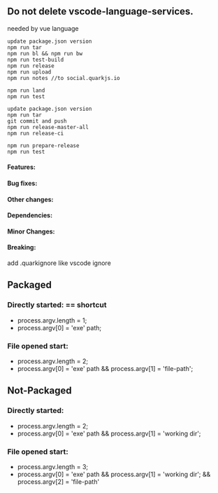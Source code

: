 <!-- # Reload not working.
# Terminal has some problem
# Fix problems component overflow issue
# when you rename a typescript file, make sure to change path in definitions.   
add typescript alias for @project/ -->

## Do not delete vscode-language-services.
needed by vue language

<!-- If local release -->
<!-- In this dir -->
    update package.json version
    npm run tar
    npm run bl && npm run bw
    npm run test-build
    npm run release
    npm run upload
    npm run notes //to social.quarkjs.io
<!-- in documentation -->
    npm run land
    npm run test


<!-- If cloud release -->
<!-- In this dir -->
    update package.json version
    npm run tar
    git commit and push
    npm run release-master-all
    npm run release-ci
<!-- in documentation -->
    npm run prepare-release
    npm run test




#### Features:
#### Bug fixes:
#### Other changes:
#### Dependencies:
#### Minor Changes:
#### Breaking:

add .quarkignore like vscode ignore



## Packaged
### Directly started: == shortcut
* process.argv.length = 1;
* process.argv[0] = 'exe' path;

### File opened start:
* process.argv.length = 2;
* process.argv[0] = 'exe' path && process.argv[1] = 'file-path';


## Not-Packaged
### Directly started:
* process.argv.length = 2;
* process.argv[0] = 'exe' path && process.argv[1] = 'working dir';

### File opened start:
* process.argv.length = 3;
* process.argv[0] = 'exe' path && process.argv[1] = 'working dir'; && process.argv[2] = 'file-path' 

